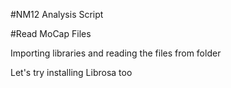 #NM12 Analysis Script

#Read MoCap Files

Importing libraries and reading the files from folder


Let's try installing Librosa too
